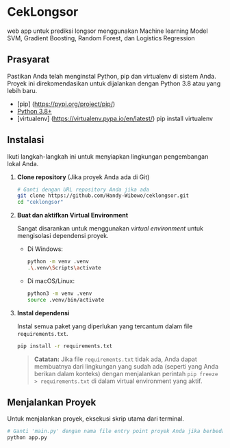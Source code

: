 # CekLongsor

web app untuk prediksi longsor menggunakan Machine learning Model SVM, Gradient Boosting, Random Forest, dan Logistics Regression

## Prasyarat

Pastikan Anda telah menginstal Python, pip dan virtualenv di sistem Anda. Proyek ini direkomendasikan untuk dijalankan dengan Python 3.8 atau yang lebih baru.

- [pip] (https://pypi.org/project/pip/)
- [Python 3.8+](https://www.python.org/downloads/)
- [virtualenv] (https://virtualenv.pypa.io/en/latest/) pip install virtualenv

## Instalasi

Ikuti langkah-langkah ini untuk menyiapkan lingkungan pengembangan lokal Anda.

1.  **Clone repository** (Jika proyek Anda ada di Git)

    ```bash
    # Ganti dengan URL repository Anda jika ada
    git clone https://github.com/Handy-Wibowo/ceklongsor.git
    cd "ceklongsor"
    ```

2.  **Buat dan aktifkan Virtual Environment**

    Sangat disarankan untuk menggunakan _virtual environment_ untuk mengisolasi dependensi proyek.

    - Di Windows:

      ```bash
      python -m venv .venv
      .\.venv\Scripts\activate
      ```

    - Di macOS/Linux:
      ```bash
      python3 -m venv .venv
      source .venv/bin/activate
      ```

3.  **Instal dependensi**

    Instal semua paket yang diperlukan yang tercantum dalam file `requirements.txt`.

    ```bash
    pip install -r requirements.txt
    ```

    > **Catatan:** Jika file `requirements.txt` tidak ada, Anda dapat membuatnya dari lingkungan yang sudah ada (seperti yang Anda berikan dalam konteks) dengan menjalankan perintah `pip freeze > requirements.txt` di dalam virtual environment yang aktif.

## Menjalankan Proyek

Untuk menjalankan proyek, eksekusi skrip utama dari terminal.

```bash
# Ganti 'main.py' dengan nama file entry point proyek Anda jika berbeda (misal: app.py)
python app.py
```
